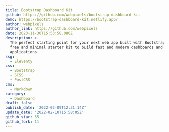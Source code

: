 ```yaml
---
title: Bootstrap Dashboard Kit
github: https://github.com/webpixels/bootstrap-dashboard-kit
demo: https://bootstrap-dashboard-kit.netlify.app/
author: webpixels
author_link: https://github.com/webpixels
date: 2023-11-30T15:53:58.080Z
description: >-
  The perfect starting point for your next web app built with Bootstrap 5. A
  free and minimal starter kit to build fast and modern dashboards and
  applications.
ssg:
  - Eleventy
css:
  - Bootstrap
  - SCSS
  - PostCSS
cms:
  - Markdown
category:
  - Dashboard
draft: false
publish_date: '2022-02-09T12:31:14Z'
update_date: '2022-02-10T15:58:05Z'
github_star: 55
github_fork: 11
---
```

